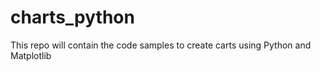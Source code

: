 # charts_python
This repo will contain the code samples to create  carts using Python and Matplotlib

